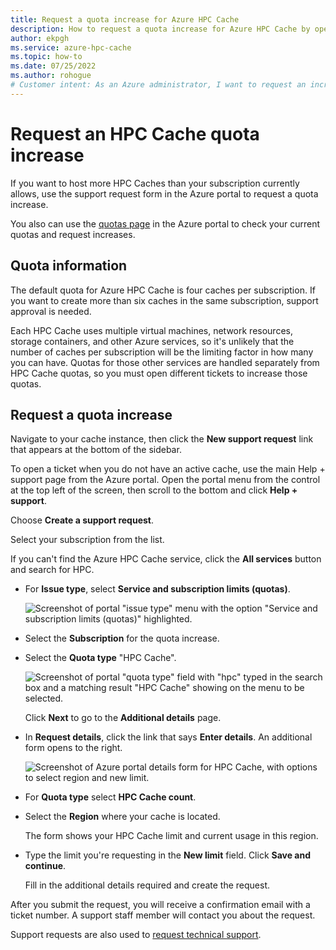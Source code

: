 ```yaml
---
title: Request a quota increase for Azure HPC Cache
description: How to request a quota increase for Azure HPC Cache by opening a support request ticket 
author: ekpgh
ms.service: azure-hpc-cache
ms.topic: how-to
ms.date: 07/25/2022
ms.author: rohogue
# Customer intent: As an Azure administrator, I want to request an increase in the HPC Cache quota, so that I can expand my ability to host more instances and meet the demands of my high-performance computing workloads.
---
```


# Request an HPC Cache quota increase

If you want to host more HPC Caches than your subscription currently allows, use the support request form in the Azure portal to request a quota increase.

You also can use the [quotas page](https://portal.azure.com/#view/Microsoft_Azure_Capacity/QuotaMenuBlade/~/overview) in the Azure portal to check your current quotas and request increases.

## Quota information

The default quota for Azure HPC Cache is four caches per subscription. If you want to create more than six caches in the same subscription, support approval is needed.

Each HPC Cache uses multiple virtual machines, network resources, storage containers, and other Azure services, so it's unlikely that the number of caches per subscription will be the limiting factor in how many you can have. Quotas for those other services are handled separately from HPC Cache quotas, so you must open different tickets to increase those quotas.

## Request a quota increase

Navigate to your cache instance, then click the **New support request** link that appears at the bottom of the sidebar.

To open a ticket when you do not have an active cache, use the main Help + support page from the Azure portal. Open the portal menu from the control at the top left of the screen, then scroll to the bottom and click **Help + support**.

Choose **Create a support request**.

Select your subscription from the list.

If you can't find the Azure HPC Cache service, click the **All services** button and search for HPC.

* For **Issue type**, select **Service and subscription limits (quotas)**.

  ![Screenshot of portal "issue type" menu with the option "Service and subscription limits (quotas)" highlighted.](media/support-request-quota.png)

* Select the **Subscription** for the quota increase.

* Select the **Quota type** "HPC Cache".

  ![Screenshot of portal "quota type" field with "hpc" typed in the search box and a matching result "HPC Cache" showing on the menu to be selected.](media/quota-type-search-hpc.png)

  Click **Next** to go to the **Additional details** page.

* In **Request details**, click the link that says **Enter details**. An additional form opens to the right.

  ![Screenshot of Azure portal details form for HPC Cache, with options to select region and new limit.](media/quota-details.png)

* For **Quota type** select **HPC Cache count**.

* Select the **Region** where your cache is located.

  The form shows your HPC Cache limit and current usage in this region.

* Type the limit you're requesting in the **New limit** field. Click **Save and continue**.

  Fill in the additional details required and create the request.

After you submit the request, you will receive a confirmation email with a ticket number. A support staff member will contact you about the request.

Support requests are also used to [request technical support](hpc-cache-support-ticket.md).
